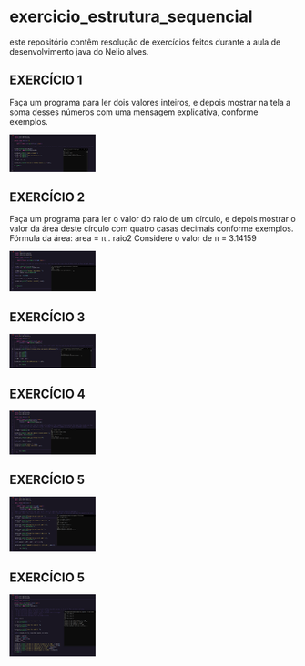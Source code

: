 # exercicio_estrutura_sequencial
este repositório contêm resolução de exercícios feitos durante a aula de desenvolvimento java do Nelio alves.

<h2>EXERCÍCIO 1</H2>
<p>Faça um programa para ler dois valores inteiros, e depois mostrar na tela a soma desses números com uma
mensagem explicativa, conforme exemplos.</p>
<img src="/telas/1.png" width="30%"></img>

<h2>EXERCÍCIO 2</H2>
<p>Faça um programa para ler o valor do raio de um círculo, e depois mostrar o valor da área deste círculo com quatro
casas decimais conforme exemplos.
Fórmula da área: area = π . raio2
Considere o valor de π = 3.14159 </p>
<img src="/telas/2.png" width="30%"></img>

<h2>EXERCÍCIO 3</H2>
<p> </p>
<img src="/telas/3.png" width="30%"></img>

<h2>EXERCÍCIO 4</H2>
<p> <p/>
<img src="/telas/4.png" width="30%"></img>

<h2>EXERCÍCIO 5</H2>
<p> </p>
<img src="/telas/5.png" width="30%"></img>

<h2>EXERCÍCIO 5</H2>
<p> </p>
<img src="/telas/6.png" width="30%"></img>
